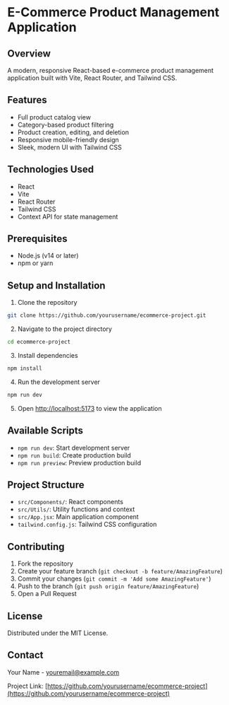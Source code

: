 # E-Commerce Product Management Application

## Overview
A modern, responsive React-based e-commerce product management application built with Vite, React Router, and Tailwind CSS.

## Features
- Full product catalog view
- Category-based product filtering
- Product creation, editing, and deletion
- Responsive mobile-friendly design
- Sleek, modern UI with Tailwind CSS

## Technologies Used
- React
- Vite
- React Router
- Tailwind CSS
- Context API for state management

## Prerequisites
- Node.js (v14 or later)
- npm or yarn

## Setup and Installation

1. Clone the repository
```bash
git clone https://github.com/yourusername/ecommerce-project.git
```

2. Navigate to the project directory
```bash
cd ecommerce-project
```

3. Install dependencies
```bash
npm install
```

4. Run the development server
```bash
npm run dev
```

5. Open [http://localhost:5173](http://localhost:5173) to view the application

## Available Scripts
- `npm run dev`: Start development server
- `npm run build`: Create production build
- `npm run preview`: Preview production build

## Project Structure
- `src/Components/`: React components
- `src/Utils/`: Utility functions and context
- `src/App.jsx`: Main application component
- `tailwind.config.js`: Tailwind CSS configuration

## Contributing
1. Fork the repository
2. Create your feature branch (`git checkout -b feature/AmazingFeature`)
3. Commit your changes (`git commit -m 'Add some AmazingFeature'`)
4. Push to the branch (`git push origin feature/AmazingFeature`)
5. Open a Pull Request

## License
Distributed under the MIT License.

## Contact
Your Name - youremail@example.com

Project Link: [https://github.com/yourusername/ecommerce-project](https://github.com/yourusername/ecommerce-project)
